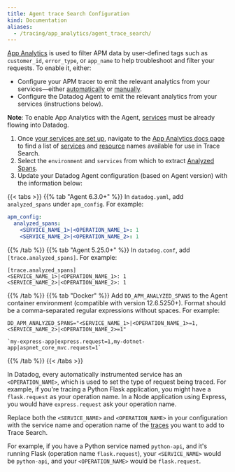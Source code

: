 ```yaml
---
title: Agent trace Search Configuration
kind: Documentation
aliases:
  - /tracing/app_analytics/agent_trace_search/
---
```


[App Analytics][1] is used to filter APM data by user-defined tags such as `customer_id`, `error_type`, or `app_name` to help troubleshoot and filter your requests. To enable it, either:

* Configure your APM tracer to emit the relevant analytics from your services—either [automatically][2] or [manually][3].
* Configure the Datadog Agent to emit the relevant analytics from your services (instructions below).

**Note**: To enable App Analytics with the Agent, [services][1] must be already flowing into Datadog.

1. Once [your services are set up][4], navigate to the [App Analytics docs page][5] to find a list of [services][6] and [resource][7] names available for use in Trace Search.
3. Select the `environment` and `services` from which to extract [Analyzed Spans][8].
2. Update your Datadog Agent configuration (based on Agent version) with the information below:

{{< tabs >}}
{{% tab "Agent 6.3.0+" %}}
In `datadog.yaml`, add `analyzed_spans` under `apm_config`. For example:

```yaml
apm_config:
  analyzed_spans:
    <SERVICE_NAME_1>|<OPERATION_NAME_1>: 1
    <SERVICE_NAME_2>|<OPERATION_NAME_2>: 1
```

{{% /tab %}}
{{% tab "Agent 5.25.0+" %}}
In `datadog.conf`, add `[trace.analyzed_spans]`. For example:

```
[trace.analyzed_spans]
<SERVICE_NAME_1>|<OPERATION_NAME_1>: 1
<SERVICE_NAME_2>|<OPERATION_NAME_2>: 1
```

{{% /tab %}}
{{% tab "Docker" %}}
Add `DD_APM_ANALYZED_SPANS` to the Agent container environment (compatible with version 12.6.5250+). Format should be a comma-separated regular expressions without spaces. For example:

```
DD_APM_ANALYZED_SPANS="<SERVICE_NAME_1>|<OPERATION_NAME_1>=1,<SERVICE_NAME_2>|<OPERATION_NAME_2>=1"
```

```
`my-express-app|express.request=1,my-dotnet-app|aspnet_core_mvc.request=1`
```

{{% /tab %}}
{{< /tabs >}}

In Datadog, every automatically instrumented service has an `<OPERATION_NAME>`, which is used to set the type of request being traced. For example, if you're tracing a Python Flask application, you might have a `flask.request` as your operation name. In a Node application using Express, you would have `express.request` ask your operation name.

Replace both the `<SERVICE_NAME>` and `<OPERATION_NAME>` in your configuration with the service name and operation name of the [traces][9] you want to add to Trace Search.

For example, if you have a Python service named `python-api`, and it's running Flask (operation name `flask.request`), your `<SERVICE_NAME>` would be `python-api`, and your `<OPERATION_NAME>` would be `flask.request`.


[1]: https://app.datadoghq.com/apm/services
[2]: /tracing/app_analytics/#automatic-configuration
[3]: /tracing/app_analytics/#custom-instrumentation
[4]: /tracing/setup
[5]: https://app.datadoghq.com/apm/docs/trace-search
[6]: /tracing/visualization/#services
[7]: /tracing/visualization/#resources
[8]: /tracing/advanced/search/#apm-events
[9]: /tracing/visualization/#trace
